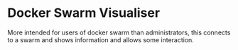 # Docker Swarm Visualiser

More intended for users of docker swarm than administrators, this connects to a swarm and shows information and allows some interaction.